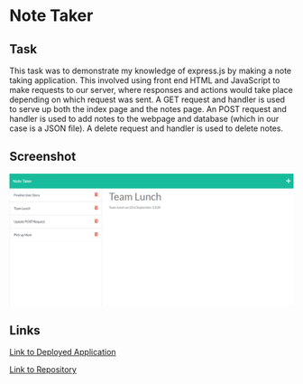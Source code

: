 # Note Taker

## Task

This task was to demonstrate my knowledge of express.js by making a note taking application. This involved using front end HTML and JavaScript to make requests to our server, where responses and actions would take place depending on which request was sent. A GET request and handler is used to serve up both the index page and the notes page. An POST request and handler is used to add notes to the webpage and database (which in our case is a JSON file). A delete request and handler is used to delete notes. 

## Screenshot

![Screenshot](./public/assets/Note_Taker_Screenshot.png)

## Links
[Link to Deployed Application](https://stark-headland-34041.herokuapp.com/)

[Link to Repository](https://github.com/kevinjr1998/Note_Taker)